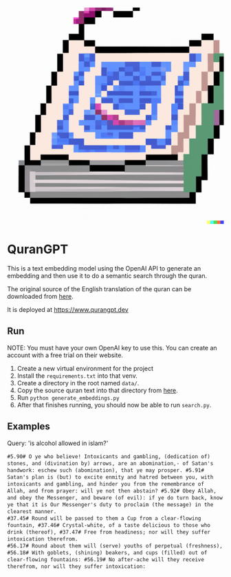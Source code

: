 ![logo](https://github.com/blackrabbit/qurangpt/blob/main/docs/logo.png?raw=true)

# QuranGPT

This is a text embedding model using the OpenAI API to generate an embedding and then use it to do a semantic search through the quran.

The original source of the English translation of the quran can be downloaded from [here](https://drive.google.com/file/d/13gCvW0hHyQGvYSqXP71pgD2LNOvtb8Gi/view?usp=sharing).

It is deployed at https://www.qurangpt.dev


## Run

NOTE: You must have your own OpenAI key to use this. You can create an account with a free trial on their website.

1. Create a new virtual environment for the project
2. Install the `requirements.txt` into that venv.
3. Create a directory in the root named `data/`.
4. Copy the source quran text into that directory from [here](https://drive.google.com/file/d/13gCvW0hHyQGvYSqXP71pgD2LNOvtb8Gi/view?usp=sharing).
5. Run `python generate_embeddings.py`
6. After that finishes running, you should now be able to run `search.py`.

## Examples

Query: 'is alcohol allowed in islam?'
```
#5.90# O ye who believe! Intoxicants and gambling, (dedication of) stones, and (divination by) arrows, are an abomination,- of Satan's handwork: eschew such (abomination), that ye may prosper. #5.91# Satan's plan is (but) to excite enmity and hatred between you, with intoxicants and gambling, and hinder you from the remembrance of Allah, and from prayer: will ye not then abstain? #5.92# Obey Allah, and obey the Messenger, and beware (of evil): if ye do turn back, know ye that it is Our Messenger's duty to proclaim (the message) in the clearest manner.
#37.45# Round will be passed to them a Cup from a clear-flowing fountain, #37.46# Crystal-white, of a taste delicious to those who drink (thereof), #37.47# Free from headiness; nor will they suffer intoxication therefrom.
#56.17# Round about them will (serve) youths of perpetual (freshness), #56.18# With goblets, (shining) beakers, and cups (filled) out of clear-flowing fountains: #56.19# No after-ache will they receive therefrom, nor will they suffer intoxication:
```
